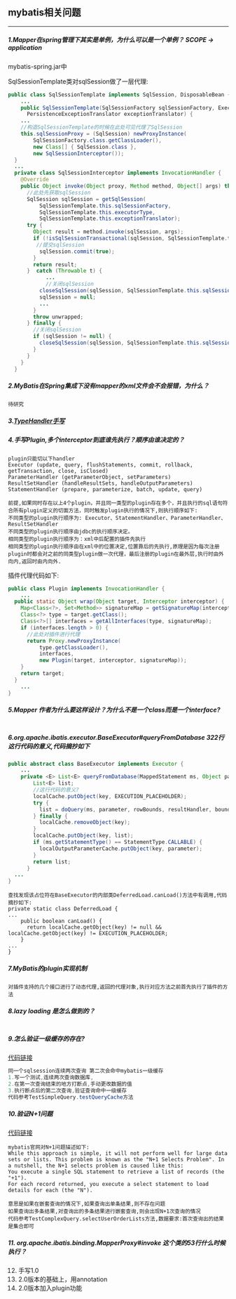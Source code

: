 ## mybatis相关问题

----

##### 1.Mapper在spring管理下其实是单例，为什么可以是一个单例？ SCOPE -> application

mybatis-spring.jar中

SqlSessionTemplate类对sqlSession做了一层代理:

```java
public class SqlSessionTemplate implements SqlSession, DisposableBean {
	...
	public SqlSessionTemplate(SqlSessionFactory sqlSessionFactory, ExecutorType executorType,
      PersistenceExceptionTranslator exceptionTranslator) {
	...
	//构造SqlSessionTemplate的时候在此处可见代理了SqlSession
    this.sqlSessionProxy = (SqlSession) newProxyInstance(
        SqlSessionFactory.class.getClassLoader(),
        new Class[] { SqlSession.class },
        new SqlSessionInterceptor());
  }
  ...
  private class SqlSessionInterceptor implements InvocationHandler {
    @Override
    public Object invoke(Object proxy, Method method, Object[] args) throws Throwable {
      //此处先获取sqlSession
      SqlSession sqlSession = getSqlSession(
          SqlSessionTemplate.this.sqlSessionFactory,
          SqlSessionTemplate.this.executorType,
          SqlSessionTemplate.this.exceptionTranslator);
      try {
        Object result = method.invoke(sqlSession, args);
        if (!isSqlSessionTransactional(sqlSession, SqlSessionTemplate.this.sqlSessionFactory)) {
         //提交sqlSession
          sqlSession.commit(true);
        }
        return result;
      }  catch (Throwable t) {
        	...
        	//关闭sqlSession
          closeSqlSession(sqlSession, SqlSessionTemplate.this.sqlSessionFactory);
          sqlSession = null;
          ...
        }
        throw unwrapped;
      } finally {
      	//关闭sqlSession
        if (sqlSession != null) {
          closeSqlSession(sqlSession, SqlSessionTemplate.this.sqlSessionFactory);
        }
      }
    }
  }
```

##### 2.MyBatis在Spring集成下没有mapper的xml文件会不会报错，为什么？

```
待研究
```

##### 3.[TypeHandler手写](https://github.com/zhuyizhuo/simple-mybatis/blob/master/src/main/java/com.zhuyizhuo.java.mybatis/handler/VarcharTypeHandler.java)



##### 4.手写Plugin,多个interceptor到底谁先执行？顺序由谁决定的？

```
plugin只能切以下handler
Executor (update, query, flushStatements, commit, rollback, getTransaction, close, isClosed)
ParameterHandler (getParameterObject, setParameters)
ResultSetHandler (handleResultSets, handleOutputParameters)
StatementHandler (prepare, parameterize, batch, update, query)

前提,如果同时存在以上4个plugin，并且同一类型的plugin存在多个，并且执行的sql语句符合所有plugin定义的切面方法，同时触发plugin执行的情况下,则执行顺序如下:
不同类型的plugin执行顺序为: Executor、StatementHandler、ParameterHandler、ResultSetHandler
不同类型的plugin执行顺序由jdbc的执行顺序决定。
相同类型的plugin执行顺序为：xml中后配置的插件先执行
相同类型的plugin执行顺序由在xml中的位置决定,位置靠后的先执行,原理是因为每次注册plugin时都会对之前的同类型plugin做一次代理，最后注册的plugin在最外层,执行时由外向内,返回时由内向外.
```

插件代理代码如下:

```java
public class Plugin implements InvocationHandler {
	...
  public static Object wrap(Object target, Interceptor interceptor) {
    Map<Class<?>, Set<Method>> signatureMap = getSignatureMap(interceptor);
    Class<?> type = target.getClass();
    Class<?>[] interfaces = getAllInterfaces(type, signatureMap);
    if (interfaces.length > 0) {
      //此处对插件进行代理
      return Proxy.newProxyInstance(
          type.getClassLoader(),
          interfaces,
          new Plugin(target, interceptor, signatureMap));
    }
    return target;
  }
	...
}
```

##### 5.Mapper 作者为什么要这样设计？为什么不是一个class而是一个interface?

```

```

##### 6.org.apache.ibatis.executor.BaseExecutor#queryFromDatabase 322行这行代码的意义,代码摘抄如下

```java
public abstract class BaseExecutor implements Executor {
	...
    private <E> List<E> queryFromDatabase(MappedStatement ms, Object parameter, RowBounds rowBounds, ResultHandler resultHandler, CacheKey key, BoundSql boundSql) throws SQLException {
        List<E> list;
        //这行代码的意义?
        localCache.putObject(key, EXECUTION_PLACEHOLDER);
        try {
          list = doQuery(ms, parameter, rowBounds, resultHandler, boundSql);
        } finally {
          localCache.removeObject(key);
        }
        localCache.putObject(key, list);
        if (ms.getStatementType() == StatementType.CALLABLE) {
          localOutputParameterCache.putObject(key, parameter);
        }
        return list;
      }
  ...
}  
```

```
查找发现该占位符在BaseExecutor的内部类DeferredLoad.canLoad()方法中有调用,代码摘抄如下:
private static class DeferredLoad {
...
    public boolean canLoad() {
      return localCache.getObject(key) != null && localCache.getObject(key) != EXECUTION_PLACEHOLDER;
    }
...
}
```



##### 7.MyBatis的plugin实现机制

```
对插件支持的几个接口进行了动态代理,返回的代理对象,执行对应方法之前首先执行了插件的方法

```

##### 8.lazy loading 是怎么做到的？

```

```
##### 9.怎么验证一级缓存的存在?

[代码链接](https://github.com/zhuyizhuo/simple-mybatis/blob/master/src/main/java/com.zhuyizhuo.java.mybatis/test/TestSimpleQuery.java)

```java
同一个sqlsession连续两次查询 第二次会命中mybatis一级缓存
1.写一个测试,连续两次查询数据库,
2.在第一次查询结束的地方打断点,手动更改数据的值
3.执行断点后的第二次查询,验证查询命中一级缓存
代码参考TestSimpleQuery.testQueryCache方法
```

##### 10.验证N+1问题

[代码链接](https://github.com/zhuyizhuo/simple-mybatis/blob/master/src/main/java/com.zhuyizhuo.java.mybatis/test/TestComplexQuery.java)

```
mybatis官网对N+1问题描述如下:
While this approach is simple, it will not perform well for large data sets or lists. This problem is known as the "N+1 Selects Problem". In a nutshell, the N+1 selects problem is caused like this:
You execute a single SQL statement to retrieve a list of records (the "+1").
For each record returned, you execute a select statement to load details for each (the "N").

意思是如果在嵌套查询的情况下,如果查询出单条结果,则不存在问题
如果查询出多条结果,对查询出的多条结果进行嵌套查询,则会出现N+1次查询的情况
代码参考TestComplexQuery.selectUserOrderLists方法,数据要求:首次查询出的结果是集合即可
```

##### 11. org.apache.ibatis.binding.MapperProxy#invoke 这个类的53行什么时候执行？

12. 手写1.0
13. 2.0版本的基础上，用annotation 
14. 2.0版本加入plugin功能